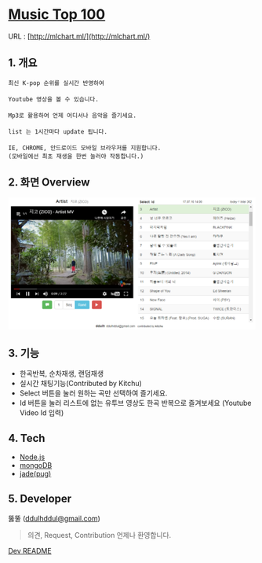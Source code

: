 # [Music Top 100](http://mlchart.ml/)
URL : [http://mlchart.ml/](http://mlchart.ml/)


## 1. 개요
    
    최신 K-pop 순위를 실시간 반영하여
    
    Youtube 영상을 볼 수 있습니다.

    Mp3로 활용하여 언제 어디서나 음악을 즐기세요.

    list 는 1시간마다 update 됩니다.

    IE, CHROME, 안드로이드 모바일 브라우저를 지원합니다.
    (모바일에선 최초 재생을 한번 눌러야 작동합니다.)

## 2. 화면 Overview
![screenshot](./screenshot.PNG)

## 3. 기능
- 한곡반복, 순차재생, 랜덤재생
- 실시간 채팅기능(Contributed by Kitchu)
- Select 버튼을 눌러 원하는 곡만 선택하여 즐기세요.
- Id 버튼을 눌러 리스트에 없는 유투브 영상도 한곡 반복으로 즐겨보세요 (Youtube Video Id 입력)

## 4. Tech
- [Node.js](https://nodejs.org/)
- [mongoDB](https://www.mongodb.com/)
- [jade(pug)](https://www.npmjs.com/package/jade)

## 5. Developer
뚫뚤 (ddulhddul@gmail.com)
> 의견, Request, Contribution 언제나 환영합니다.

[Dev README](./DEV_README.md)